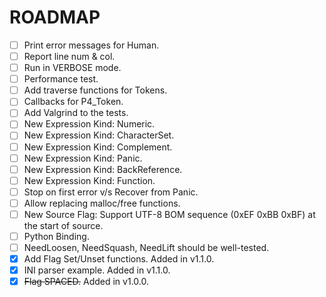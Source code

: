 # ROADMAP

- [ ] Print error messages for Human.
- [ ] Report line num & col.
- [ ] Run in VERBOSE mode.
- [ ] Performance test.
- [ ] Add traverse functions for Tokens.
- [ ] Callbacks for P4_Token.
- [ ] Add Valgrind to the tests.
- [ ] New Expression Kind: Numeric.
- [ ] New Expression Kind: CharacterSet.
- [ ] New Expression Kind: Complement.
- [ ] New Expression Kind: Panic.
- [ ] New Expression Kind: BackReference.
- [ ] New Expression Kind: Function.
- [ ] Stop on first error v/s Recover from Panic.
- [ ] Allow replacing malloc/free functions.
- [ ] New Source Flag: Support UTF-8 BOM sequence (0xEF 0xBB 0xBF) at the start of source.
- [ ] Python Binding.
- [ ] NeedLoosen, NeedSquash, NeedLift should be well-tested.
- [x] Add Flag Set/Unset functions. Added in v1.1.0.
- [x] INI parser example. Added in v1.1.0.
- [x] ~~Flag SPACED.~~ Added in v1.0.0.
